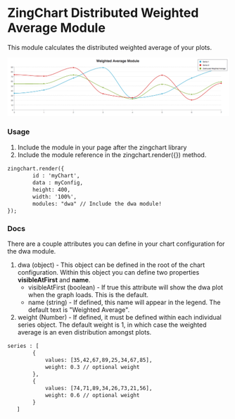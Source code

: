# ZingChart Distributed Weighted Average Module

This module calculates the distributed weighted average of your plots.

![dwa example](/assets/dwa-example-graph.png)

### Usage
1. Include the module in your page after the zingchart library
2. Include the module reference in the zingchart.render({}) method.
<pre><code>zingchart.render({
		id : 'myChart',
		data : myConfig,
		height: 400,
		width: '100%',
		modules: "dwa" // Include the dwa module!
});
</code></pre>

### Docs

There are a couple attributes you can define in your chart configuration for the dwa module.

1. dwa (object) - This object can be defined in the root of the chart configuration. Within this object you can define two properties <b>visibleAtFirst</b> and <b>name</b>.
	* visibleAtFirst (boolean) - If true this attribute will show the dwa plot when the graph loads. This is the default.
	* name (string) - If defined, this name will appear in the legend. The default text is "Weighted Average".
2. weight (Number) - If defined, it must be defined within each individual series object. The default weight is 1, in which case the weighted average is an even distribution amongst plots.
<pre><code>series : [
        {
            values: [35,42,67,89,25,34,67,85],
            weight: 0.3 // optional weight
        },
        {
            values: [74,71,89,34,26,73,21,56],
            weight: 0.6 // optional weight
        }
   ]
</code></pre>

